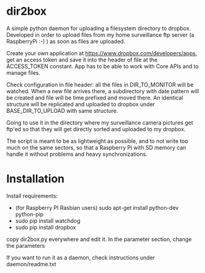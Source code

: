 dir2box
=======

A simple python daemon for uploading a filesystem directory to dropbox. Developed in order to upload files from my home 
surveillance ftp server (a RaspberryPi :-) ) as soon as files are uploaded.

Create your own application at https://www.dropbox.com/developers/apps, get an access token and save it into the header
of file at the ACCESS_TOKEN constant. App has to be able to work with Core APIs and to manage files.

Check configuration in file header: all the files in DIR_TO_MONITOR will be watched. When a new file arrives there, a
subdirectory with date pattern will be created and file will be time prefixed and moved there. An identical structure
will be replicated and uploaded to dropbox under BASE_DIR_TO_UPLOAD with same structure.

Going to use it in the directory where my surveillance camera pictures get ftp'ed so that they will get directly sorted
and uploaded to my dropbox.

The script is meant to be as lightweight as possible, and to not write too much on the same sectors, so that a
Raspberry Pi with SD memory can handle it without problems and heavy synchronizations.

Installation
=======

Install requirements:
 * (for Raspberry PI Rasbian users) sudo apt-get install python-dev python-pip
 * sudo pip install watchdog
 * sudo pip install dropbox

copy dir2box.py everywhere and edit it. In the parameter section, change the parameters

If you want to run it as a daemon, check instructions under daemon/readme.txt






